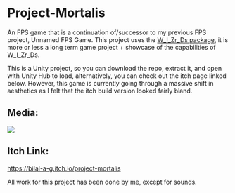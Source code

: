 # Project-Mortalis
An FPS game that is a continuation of/successor to my previous FPS project, Unnamed FPS Game. This project uses the [W_I_Zr_Ds package](https://github.com/Bilal-A-G/W_I_Zr_Ds-Tools), it is more or less a long term game project + showcase of the capabilities of W_I_Zr_Ds.

This is a Unity project, so you can download the repo, extract it, and open with Unity Hub to load, alternatively, you can check out the itch page linked below. However, this game is currently going through a massive shift in aesthetics as I felt that the itch build version looked fairly bland.

## Media:

![](https://github.com/Bilal-A-G/Project-Mortalis/blob/main/Media/Project%20Mortalis.gif)

## Itch Link:

https://bilal-a-g.itch.io/project-mortalis

All work for this project has been done by me, except for sounds.
